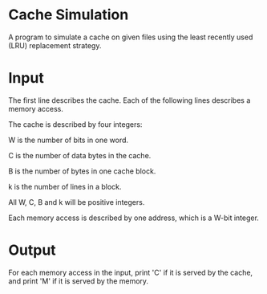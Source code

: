 # Cache Simulation
A program to simulate a cache on given files using the least recently used (LRU) replacement strategy.

# Input
The first line describes the cache. Each of the following lines describes a memory access.

The cache is described by four integers:

W is the number of bits in one word. 

C is the number of data bytes in the cache. 

B is the number of bytes in one cache block.

k is the number of lines in a block. 

All W, C, B and k will be positive integers. 

Each memory access is described by one address, which is a W-bit integer.

# Output
For each memory access in the input, print 'C' if it is served by the cache, and print 'M' if it is served by the memory.
